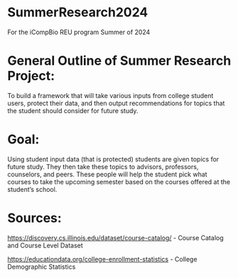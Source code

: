 # SummerResearch2024
For the iCompBio REU program Summer of 2024

# General Outline of Summer Research Project:
To build a framework that will take various inputs from college student users, protect their data, and then output recommendations for topics that the student should consider for future study.

# Goal:
Using student input data (that is protected) students are given topics for future study. They then take these topics to advisors, professors, counselors, and peers. These people will help the student pick what courses to take the upcoming semester based on the courses offered at the student’s school.

# Sources:
https://discovery.cs.illinois.edu/dataset/course-catalog/ - Course Catalog and Course Level Dataset

https://educationdata.org/college-enrollment-statistics - College Demographic Statistics

